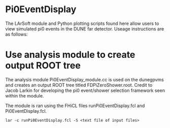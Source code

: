 # Pi0EventDisplay
The LArSoft module and Python plotting scripts found here allow users to view simulated pi0 events in the DUNE far detector.  Useage instructions are as follows:

# Use analysis module to create output ROOT tree
The analysis module Pi0EventDisplay_module.cc is used on the dunegpvms and creates an output ROOT tree titled FDPiZeroShower.root.  Credit to Jacob Larkin for developing the pi0 event/shower selection framework seen within the module.

The module is ran using the FHiCL files runPi0EventDisplay.fcl and Pi0EventDisplay.fcl.

```
lar -c runPi0EventDisplay.fcl -S <text file of input files>
```
